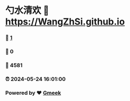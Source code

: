 # 勺水清欢 :link: https://WangZhSi.github.io 
### :page_facing_up: [1](https://WangZhSi.github.io/tag.html) 
### :speech_balloon: 0 
### :hibiscus: 4581 
### :alarm_clock: 2024-05-24 16:01:00 
### Powered by :heart: [Gmeek](https://github.com/Meekdai/Gmeek)
